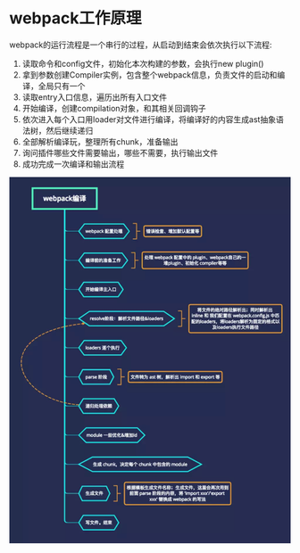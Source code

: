 <!--
 * @Descriptios  : 
 * @Author       : maps131_liaoxing
 * @Date         : 2021-07-17 12:37:15
 * @LastEditors  : maps131_liaoxing
 * @LastEditTime : 2021-07-17 17:19:22
 * @FilePath     : \进击的面试\52-webpack工作原理.md
-->
# webpack工作原理
webpack的运行流程是一个串行的过程，从启动到结束会依次执行以下流程:
1. 读取命令和config文件，初始化本次构建的参数，会执行new plugin()
2. 拿到参数创建Compiler实例，包含整个webpack信息，负责文件的启动和编译，全局只有一个
3. 读取entry入口信息，遍历出所有入口文件
4. 开始编译，创建compilation对象，和其相关回调钩子
5. 依次进入每个入口用loader对文件进行编译，将编译好的内容生成ast抽象语法树，然后继续递归
6. 全部解析编译玩，整理所有chunk，准备输出
7. 询问插件哪些文件需要输出，哪些不需要，执行输出文件
8. 成功完成一次编译和输出流程
<img src="./img/why_webpack_compile.jpg">
